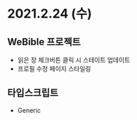 # 2021.2.24 (수)

## WeBible 프로젝트

- 읽은 장 체크버튼 클릭 시 스테이트 업데이트
- 프로필 수정 페이지 스타일링

## 타입스크립트

- Generic
